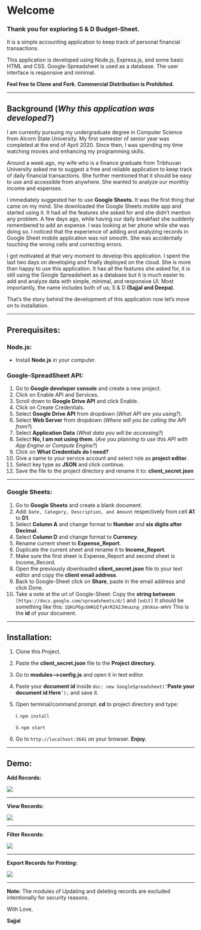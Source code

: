 # Welcome

### Thank you for exploring S & D Budget-Sheet.

It is a simple accounting application to keep track of personal financial transactions. 

This application is developed using Node.js, Express.js, and some basic HTML and CSS. Google-Spreadsheet is used as a database. The user interface is responsive and minimal.  

**Feel free to Clone and Fork. Commercial Distribution is Prohibited.** 

----

## Background (*Why this application was developed?*)

I am currently pursuing my undergraduate degree in Computer Science from Alcorn State University. My first semester of senior year was completed at the end of April 2020. Since then, I was spending my time watching movies and enhancing my programming skills. 

Around a week ago, my wife who is a finance graduate from Tribhuvan University asked me to suggest a free and reliable application to keep track of daily financial transactions. She further mentioned that it should be easy to use and accessible from anywhere. She wanted to analyze our monthly income and expenses.

I immediately suggested her to use **Google Sheets.** It was the first thing that came on my mind. She downloaded the Google Sheets mobile app and started using it. It had all the features she asked for and she didn’t mention any problem. A few days ago, while having our daily breakfast she suddenly remembered to add an expense. I was looking at her phone while she was doing so. I noticed that the experience of adding and analyzing records in Google Sheet mobile application was not smooth. She was accidentally touching the wrong cells and correcting errors. 

I got motivated at that very moment to develop this application. I spent the last two days on developing and finally deployed on the cloud. She is more than happy to use this application. It has all the features she asked for, it is still using the Google Spreadsheet as a database but it is much easier to add and analyze data with simple, minimal, and responsive UI. Most importantly, the name includes both of us; S & D **(Sajjal and Deepa)**.

That’s the story behind the development of this application now let’s move on to installation.

----

## Prerequisites:

### Node.js:
* Install **Node.js** in your computer.

### Google-SpreadSheet API: 

1. Go to **Google developer console** and create a new project.
2. Click on Enable API and Services.
3. Scroll down to **Google Drive API** and click Enable.
4. Click on Create Credentials.
5. Select **Google Drive API** from dropdown (*What API are you using?*).
6. Select **Web Server** from dropdown (*Where will you be calling the API from?*) 
7.  Select **Application Data** (*What data you will be accessing?*)
8. Select **No, I am not using them**. (*Are you planning to use this API with App Engine or Compute Engine?*)
9. Click on **What Credentials do I need?**
10. Give a name to your service account and select role as **project editor**.
11. Select key type as **JSON** and click continue. 
12. Save the file to the project directory and rename it to: **client_secret.json**

----

### Google Sheets:

1. Go to **Google Sheets** and create a blank document.
2. Add: `Date, Category, Description, and Amount` respectively from cell **A1** to **D1**.
3. Select **Column A** and change format to **Number** and **six digits after Decimal**.
4. Select **Column D** and change format to **Currency**.
5. Rename current sheet to **Expense_Report**.
6. Duplicate the current sheet and rename it to **Income_Report**.
7. Make sure the first sheet is Expense_Report and second sheet is Income_Record.
8. Open the previously downloaded **client_secret.json** file to your text editor and copy the **client email address**.
9. Back to Google-Sheet click on **Share**, paste in the email address and click Done.
10. Take a note at the url of Google-Sheet: Copy the **string between** 
	`[https://docs.google.com/spreadsheets/d/]` and `[edit]` It should be something like this: `1QHiP6gcGHKUIfyArRZ42JHnaznp_z0nXoa-mHVV`
This is the **id** of your document.

----

## Installation:

1. Clone this Project.
2. Paste the **client_secret.json** file to the **Project directory.**
3. Go to **modules—>config.js** and open it in text editor.
4. Paste your **document id** inside 
	`doc: new GoogleSpreadsheet(‘`**Paste your document id Here**`’);` and save it.
5. Open terminal/command prompt. **cd** to project directory and type:

    i. `npm install`

    ii. `npm start`

6. Go to `http://localhost:3641` on your browser. **Enjoy.**
				
----

## Demo:

**Add Records:**

<img src="https://github.com/Sajjal/Budget-Sheet/blob/master/Screen_shots/add_record.png">

----
**View Records:**

<img src="https://github.com/Sajjal/Budget-Sheet/blob/master/Screen_shots/view_record.png">

----
**Filter Records:**

<img src="https://github.com/Sajjal/Budget-Sheet/blob/master/Screen_shots/filter_record.png">

----
**Export Records for Printing:**

<img src="https://github.com/Sajjal/Budget-Sheet/blob/master/Screen_shots/export_record.png">

----

**Note:** The modules of Updating and deleting records are excluded intentionally for security reasons.


With Love,

**Sajjal**
